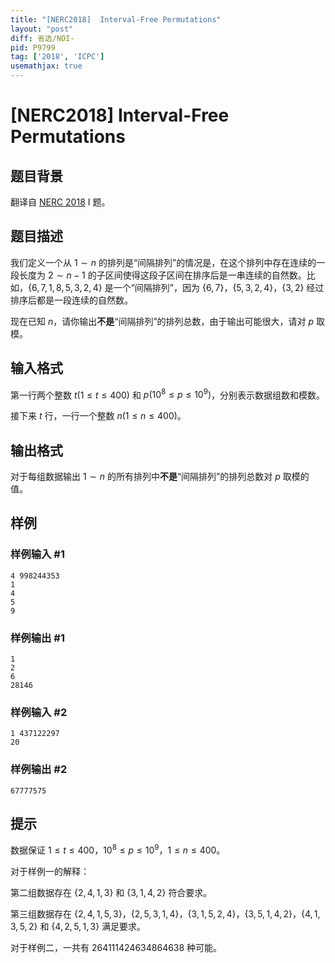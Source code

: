 ```yaml
---
title: "[NERC2018]  Interval-Free Permutations"
layout: "post"
diff: 省选/NOI-
pid: P9799
tag: ['2018', 'ICPC']
usemathjax: true
---
```


# [NERC2018]  Interval-Free Permutations
## 题目背景

翻译自 [NERC 2018](https://neerc.ifmo.ru/archive/2018/neerc-2018-statement.pdf) I 题。
## 题目描述

我们定义一个从 $1 \sim n$ 的排列是“间隔排列”的情况是，在这个排列中存在连续的一段长度为 $2 \sim n-1$ 的子区间使得这段子区间在排序后是一串连续的自然数。比如，$\{6,7,1,8,5,3,2,4\}$ 是一个“间隔排列”，因为 $\{6,7\}$，$\{5,3,2,4\}$，$\{3,2\}$ 经过排序后都是一段连续的自然数。

现在已知 $n$，请你输出**不是**“间隔排列”的排列总数，由于输出可能很大，请对 $p$ 取模。
## 输入格式

第一行两个整数 $t (1 \leq t \leq 400)$ 和 $p (10^8 \leq p \leq 10^9)$，分别表示数据组数和模数。

接下来 $t$ 行，一行一个整数 $n (1 \leq n \leq 400)$。
## 输出格式

对于每组数据输出 $1 \sim n$ 的所有排列中**不是**“间隔排列”的排列总数对 $p$ 取模的值。
## 样例

### 样例输入 #1
```
4 998244353
1
4
5
9
```
### 样例输出 #1
```
1
2
6
28146
```
### 样例输入 #2
```
1 437122297
20
```
### 样例输出 #2
```
67777575
```
## 提示

数据保证 $1 \leq t \leq 400$，$10^8 \leq p \leq 10^9$，$1 \leq n \leq 400$。

对于样例一的解释：

第二组数据存在 $\{2,4,1,3\}$ 和 $\{3,1,4,2\}$ 符合要求。

第三组数据存在 $\{2,4,1,5,3\}$，$\{2,5,3,1,4\}$，$\{3,1,5,2,4\}$，$\{3,5,1,4,2\}$，$\{4,1,3,5,2\}$ 和 $\{4,2,5,1,3\}$ 满足要求。

对于样例二，一共有 $264111424634864638$ 种可能。
